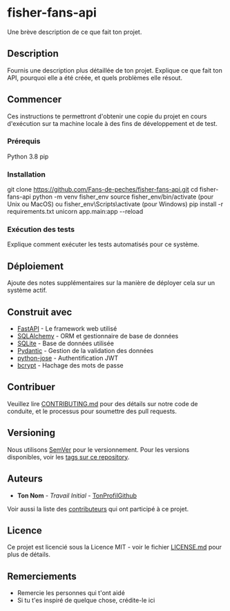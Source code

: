 # fisher-fans-api

Une brève description de ce que fait ton projet.

## Description

Fournis une description plus détaillée de ton projet. Explique ce que fait ton API, pourquoi elle a été créée, et quels problèmes elle résout.

## Commencer

Ces instructions te permettront d'obtenir une copie du projet en cours d'exécution sur ta machine locale à des fins de développement et de test.

### Prérequis

Python 3.8
pip

### Installation

git clone https://github.com/Fans-de-peches/fisher-fans-api.git
cd fisher-fans-api
python -m venv fisher_env
source fisher_env/bin/activate (pour Unix ou MacOS) ou fisher_env\Scripts\activate (pour Windows)
pip install -r requirements.txt
unicorn app.main:app --reload


### Exécution des tests

Explique comment exécuter les tests automatisés pour ce système.


## Déploiement

Ajoute des notes supplémentaires sur la manière de déployer cela sur un système actif.

## Construit avec

* [FastAPI](https://fastapi.tiangolo.com/) - Le framework web utilisé
* [SQLAlchemy](https://www.sqlalchemy.org/) - ORM et gestionnaire de base de données
* [SQLite](https://www.sqlite.org/index.html) - Base de données utilisée
* [Pydantic](https://pydantic-docs.helpmanual.io/) - Gestion de la validation des données
* [python-jose](https://python-jose.readthedocs.io/en/latest/) - Authentification JWT
* [bcrypt](https://pypi.org/project/bcrypt/) - Hachage des mots de passe

## Contribuer

Veuillez lire [CONTRIBUTING.md](https://tonurldeprojet/CONTRIBUTING.md) pour des détails sur notre code de conduite, et le processus pour soumettre des pull requests.

## Versioning

Nous utilisons [SemVer](http://semver.org/) pour le versionnement. Pour les versions disponibles, voir les [tags sur ce repository](https://tonurldeprojet/tags). 

## Auteurs

* **Ton Nom** - *Travail Initial* - [TonProfilGithub](https://github.com/tonprofil)

Voir aussi la liste des [contributeurs](https://tonurldeprojet/contributors) qui ont participé à ce projet.

## Licence

Ce projet est licencié sous la Licence MIT - voir le fichier [LICENSE.md](LICENSE.md) pour plus de détails.

## Remerciements

* Remercie les personnes qui t'ont aidé
* Si tu t'es inspiré de quelque chose, crédite-le ici